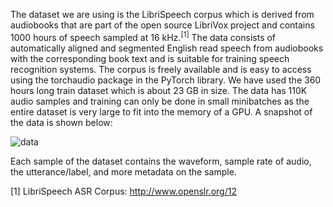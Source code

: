 The dataset we are using is the LibriSpeech corpus which is derived from audiobooks that are part of the open source LibriVox project and contains 1000 hours of speech sampled at 16 kHz.<sup>[1]</sup> The data consists of automatically aligned and segmented English read speech from audiobooks with the corresponding book text and is suitable for training speech recognition systems. The corpus is freely available and is easy to access using the torchaudio package in the PyTorch library. We have used the 360 hours long train dataset which is about 23 GB in size. The data has 110K audio samples and training can only be done in small minibatches as the entire dataset is very large to fit into the memory of a GPU. A snapshot of the data is shown below:

![data](https://github.com/SidharthBhakth/E599-high-performance-big-data/blob/master/fall-2020/4/images/data.png)

Each sample of the dataset contains the waveform, sample rate of audio, the utterance/label, and more metadata on the sample. 

[1] LibriSpeech ASR Corpus: http://www.openslr.org/12
